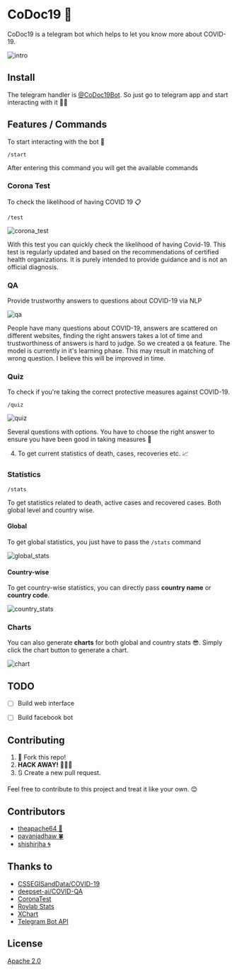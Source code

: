 # CoDoc19 :robot:

CoDoc19 is a telegram bot which helps to let you know more about COVID-19. 

![intro](screenshots/intro.jpg)

## Install

The telegram handler is [@CoDoc19Bot](https://t.me/CoDoc19Bot). So just go to telegram app and start interacting with it :man_technologist:

## Features / Commands

To start interacting with the bot :beginner:
```
/start
```
After entering this command you will get the available commands

### Corona Test

To check the likelihood of having COVID 19 :clipboard:

```
/test
```

![corona_test](screenshots/test.jpg)

With this test you can quickly check the likelihood of having Covid-19. This test is regularly updated and based on the recommendations of certified health organizations. It is purely intended to provide guidance and is not an official diagnosis.

### QA

Provide trustworthy answers to questions about COVID-19 via NLP

![qa](screenshots/qa.jpg)

People have many questions about COVID-19, answers are scattered on different websites,
finding the right answers takes a lot of time and trustworthiness of answers is hard to judge. So we created a `QA` feature.
The model is currently in it's learning phase. This may result in matching of wrong question. 
I believe this will be improved in time.


### Quiz

To check if you're taking the correct protective measures against COVID-19.

```
/quiz
```

![quiz](screenshots/quiz.jpg)

Several questions with options. You have to choose the right answer to ensure you have been good in taking measures :fist_left:

4. To get current statistics of death, cases, recoveries etc. :chart_with_upwards_trend:

### Statistics

```
/stats
```

To get statistics related to death, active cases and recovered cases. Both global level and country wise.

#### Global

To get global statistics, you just have to pass the `/stats` command

![global_stats](screenshots/stats.jpg)

#### Country-wise
To get country-wise statistics, you can directly pass **country name** or **country code**.

![country_stats](screenshots/stats_countries.jpg)

### Charts

You can also generate **charts** for both global and country stats 😎. 
Simply click the chart button to generate a chart.

![chart](screenshots/charts.jpg)

## TODO

- [ ] Build web interface 
- [ ] Build facebook bot


## Contributing

1. 🍴 Fork this repo!
2. **HACK AWAY!** 🔨🔨🔨
3. 🔃 Create a new pull request.

Feel free to contribute to this project and treat it like your own. 😊

## Contributors

- [theapache64 🚁](https://github.com/theapache64)
- [pavanjadhaw 🍀](https://github.com/pavanjadhaw)
- [shishirjha :cyclone:](https://github.com/shishirjha)

## Thanks to

- [CSSEGISandData/COVID-19](https://github.com/CSSEGISandData/COVID-19)
- [deepset-ai/COVID-QA](https://github.com/deepset-ai/COVID-QA)
- [CoronaTest](https://coronatest.live)
- [Roylab Stats](https://www.youtube.com/watch?v=qgylp3Td1Bw)
- [XChart](https://knowm.org/open-source/xchart/)
- [Telegram Bot API](https://core.telegram.org/bots/api)


## License

[Apache 2.0](https://github.com/teamxenox/codoc19/blob/master/LICENSE)
